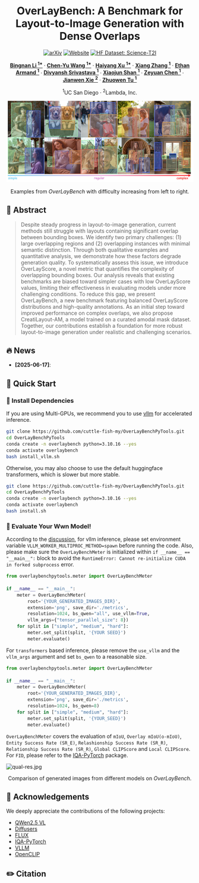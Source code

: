 <h1 align="center">OverLayBench: A Benchmark
for Layout-to-Image Generation with Dense Overlaps</h1>


<p align="center">
    <a href="" target="_blank">
        <img alt="arXiv" src="https://img.shields.io/badge/arXiv-OverLayBench-red?logo=arxiv" height="20" /></a>
    <a href="https://mlpc-ucsd.github.io/OverLayBench/" target="_blank">
        <img alt="Website" src="https://img.shields.io/badge/🌎_Website-OverLayBench-blue.svg" height="20" /></a>
    <a href="https://huggingface.co/datasets/cywang143/OverLayBench_Eval" target="_blank">
        <img alt="HF Dataset: Science-T2I" src="https://img.shields.io/badge/%F0%9F%A4%97%20_Hugging Face-OVerLayBench-ffc107?color=ffc107&logoColor=white" height="20" /></a>
</p>

<p align="center">
    <a href="https://www.bingnanli.com"><strong><ins>Bingnan Li <sup>1*</sup></ins></strong></a>
    ·
    <a href="https://www.linkedin.com/in/chenyu-wang-profile/"><strong><ins>Chen-Yu Wang <sup>1*</sup></ins></strong></a>
    ·
    <a href="https://xxuhaiyang.github.io"><strong><ins>Haiyang Xu <sup>1*</sup></ins></strong></a>
    ·
    <a href="https://xzhang.dev"><strong><ins>Xiang Zhang <sup>1</sup></ins></strong></a>
    ·
    <a href="https://scholar.google.com/citations?user=LE6bioEAAAAJ&hl=en"><strong><ins>Ethan Armand <sup>1</sup></ins></strong></a>
    ·
    <a href="https://scholar.google.com/citations?user=kw6DWjsAAAAJ&hl=en"><strong><ins>Divyansh Srivastava <sup>1</sup></ins></strong></a>
    ·
    <a href="https://shanxiaojun.github.io"><strong><ins>Xiaojun Shan <sup>1</sup></ins></strong></a>
    ·
    <a href="https://zeyuan-chen.com"><strong><ins>Zeyuan Chen <sup>1</sup></ins></strong></a>
    ·
    <a href="http://www.stat.ucla.edu/~jxie/"><strong><ins>Jianwen Xie <sup>2</sup></ins></strong></a>
    ·
    <a href="https://pages.ucsd.edu/~ztu/"><strong><ins>Zhuowen Tu <sup>1</sup></ins></strong></a>
</p>
<p align="center">
    <sup>1</sup>UC San Diego
    ·
    <sup>2</sup>Lambda, Inc.
</p>

![teaser.jpg](images/teaser.jpg)
<p align="center">
    Examples from <em>OverLayBench</em> with difficulty increasing from left to right.
</p>

## 📖 Abstract

>Despite steady progress in layout-to-image generation, current methods still struggle with layouts
containing significant overlap between bounding boxes. We identify two primary challenges: (1) large
overlapping regions and (2) overlapping instances with minimal semantic distinction. Through both
qualitative examples and quantitative analysis, we demonstrate how these factors degrade generation
quality. To systematically assess this issue, we introduce OverLayScore, a novel metric that
quantifies the complexity of overlapping bounding boxes. Our analysis reveals that existing
benchmarks are biased toward simpler cases with low OverLayScore values, limiting their
effectiveness in evaluating models under more challenging conditions. To reduce this gap, we present
OverLayBench, a new benchmark featuring balanced OverLayScore distributions and high-quality
annotations. As an initial step toward improved performance on complex overlaps, we also propose
CreatiLayout-AM, a model trained on a curated amodal mask dataset. Together, our contributions
establish a foundation for more robust layout-to-image generation under realistic and challenging
scenarios.

## 🔥 News

- **[2025-06-17]**:

## 🚀 Quick Start

### 🤖 Install Dependencies

If you are using Multi-GPUs, we recommend you to use [vllm](https://github.com/vllm-project/vllm) for accelerated inference.

```bash
git clone https://github.com/cuttle-fish-my/OverLayBenchPyTools.git
cd OverLayBenchPyTools
conda create -n overlaybench python=3.10.16 --yes
conda activate overlaybench
bash install_vllm.sh
```
Otherwise, you may also choose to use the default huggingface transformers, which is slower but more stable.
```bash
git clone https://github.com/cuttle-fish-my/OverLayBenchPyTools.git
cd OverLayBenchPyTools
conda create -n overlaybench python=3.10.16 --yes
conda activate overlaybench
bash install.sh
```

### 🧪 Evaluate Your Wwn Model!
According to the [discussion](https://github.com/vllm-project/vllm/issues/8893#issuecomment-2379405305), for vllm inference, please set environment variable `VLLM_WORKER_MULTIPROC_METHOD=spawn` before running the code.
Also, please make sure the `OverLayBenchMeter` is initialized within `if __name__ == "__main__":` block to avoid the `RuntimeError: Cannot re-initialize CUDA in forked subprocess` error.

```python
from overlaybenchpytools.meter import OverLayBenchMeter

if __name__ == "__main__":
    meter = OverLayBenchMeter(
        root='{YOUR_GENERATED_IMAGES_DIR}',
        extension='png', save_dir='./metrics',
        resolution=1024, bs_qwen="all", use_vllm=True,
        vllm_args={"tensor_parallel_size": 8})
    for split in ["simple", "medium", "hard"]:
        meter.set_split(split, '{YOUR SEED}')
        meter.evaluate()
```

For `transformers` based inference, please remove the `use_vllm` and the `vllm_args` argument and set `bs_qwen` to a reasonable size.

```python
from overlaybenchpytools.meter import OverLayBenchMeter

if __name__ == "__main__":
    meter = OverLayBenchMeter(
        root='{YOUR_GENERATED_IMAGES_DIR}',
        extension='png', save_dir='./metrics',
        resolution=1024, bs_qwen=8)
    for split in ["simple", "medium", "hard"]:
        meter.set_split(split, '{YOUR_SEED}')
        meter.evaluate()
```

`OverLayBenchMeter` covers the evaluation of `mIoU`, `Overlay mIoU(o-mIoU)`, `Entity Success Rate (SR_E)`,
`Relashionship Success Rate (SR_R)`, `Relationship Success Rate (SR_R)`, `Global CLIPScore` and `Local CLIPScore`.
For `FID`, please refer to the [IQA-PyTorch](https://github.com/chaofengc/IQA-PyTorch) package.

![qual-res.jpg](images/qual-res.jpg)
<p align="center">
Comparison of generated images from different models on <em>OverLayBench</em>.
</p>

## 🤝 Acknowledgements


We deeply appreciate the contributions of the following projects:

- [QWen2.5 VL](https://huggingface.co/collections/Qwen/qwen25-vl-6795ffac22b334a837c0f9a5)
- [Diffusers](https://github.com/huggingface/diffusers)
- [FLUX](https://github.com/black-forest-labs/flux)
- [IQA-PyTorch](https://github.com/chaofengc/IQA-PyTorch)
- [VLLM](https://github.com/vllm-project/vllm)
- [OpenCLIP](https://github.com/mlfoundations/open_clip)
## ✏️ Citation


```bibtex

```
